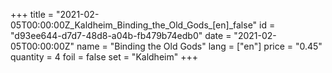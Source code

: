 +++
title = "2021-02-05T00:00:00Z_Kaldheim_Binding_the_Old_Gods_[en]_false"
id = "d93ee644-d7d7-48d8-a04b-fb479b74edb0"
date = "2021-02-05T00:00:00Z"
name = "Binding the Old Gods"
lang = ["en"]
price = "0.45"
quantity = 4
foil = false
set = "Kaldheim"
+++
